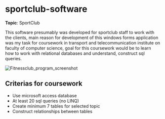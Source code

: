 # sportclub-software
**Topic**: SportClub

This software presumably was developed for sportclub staff to work with the clients,
main reason for development of this windows forms application was my task for coursework in transport and telecommunication institute on faculty of computer science, goal for this coursework would be to learn how to work with relational databases and understand, construct sql queries.

![Fitnessclub_program_screenshot](https://user-images.githubusercontent.com/39199126/59010608-860d2580-883a-11e9-8d26-550e74479b29.png)

## Criterias for coursework

* Use microsoft access database
* At least 20 sql queries (no LINQ)
* Create minimum 7 tables for selected topic
* Construct relationships between tables
